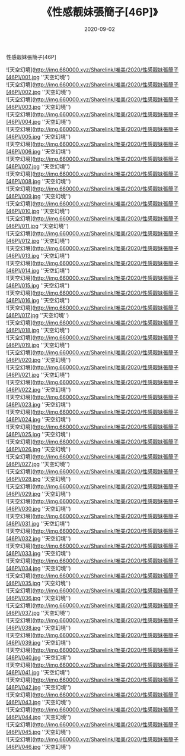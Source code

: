 ﻿---
layout: post
title:  《性感靓妹張簡子[46P]》
date:   2020-09-02
img: http://img.660000.xyz/Sharelink/唯美/2020/性感靓妹張簡子[46P]/000.jpg
categories: [美女, 清纯, 唯美]
---

性感靓妹張簡子[46P]



![天空幻境](http://img.660000.xyz/Sharelink/唯美/2020/性感靓妹張簡子[46P]/001.jpg ''天空幻境'') <br>
![天空幻境](http://img.660000.xyz/Sharelink/唯美/2020/性感靓妹張簡子[46P]/002.jpg ''天空幻境'') <br>
![天空幻境](http://img.660000.xyz/Sharelink/唯美/2020/性感靓妹張簡子[46P]/003.jpg ''天空幻境'') <br>
![天空幻境](http://img.660000.xyz/Sharelink/唯美/2020/性感靓妹張簡子[46P]/004.jpg ''天空幻境'') <br>
![天空幻境](http://img.660000.xyz/Sharelink/唯美/2020/性感靓妹張簡子[46P]/005.jpg ''天空幻境'') <br>
![天空幻境](http://img.660000.xyz/Sharelink/唯美/2020/性感靓妹張簡子[46P]/006.jpg ''天空幻境'') <br>
![天空幻境](http://img.660000.xyz/Sharelink/唯美/2020/性感靓妹張簡子[46P]/007.jpg ''天空幻境'') <br>
![天空幻境](http://img.660000.xyz/Sharelink/唯美/2020/性感靓妹張簡子[46P]/008.jpg ''天空幻境'') <br>
![天空幻境](http://img.660000.xyz/Sharelink/唯美/2020/性感靓妹張簡子[46P]/009.jpg ''天空幻境'') <br>
![天空幻境](http://img.660000.xyz/Sharelink/唯美/2020/性感靓妹張簡子[46P]/010.jpg ''天空幻境'') <br>
![天空幻境](http://img.660000.xyz/Sharelink/唯美/2020/性感靓妹張簡子[46P]/011.jpg ''天空幻境'') <br>
![天空幻境](http://img.660000.xyz/Sharelink/唯美/2020/性感靓妹張簡子[46P]/012.jpg ''天空幻境'') <br>
![天空幻境](http://img.660000.xyz/Sharelink/唯美/2020/性感靓妹張簡子[46P]/013.jpg ''天空幻境'') <br>
![天空幻境](http://img.660000.xyz/Sharelink/唯美/2020/性感靓妹張簡子[46P]/014.jpg ''天空幻境'') <br>
![天空幻境](http://img.660000.xyz/Sharelink/唯美/2020/性感靓妹張簡子[46P]/015.jpg ''天空幻境'') <br>
![天空幻境](http://img.660000.xyz/Sharelink/唯美/2020/性感靓妹張簡子[46P]/016.jpg ''天空幻境'') <br>
![天空幻境](http://img.660000.xyz/Sharelink/唯美/2020/性感靓妹張簡子[46P]/017.jpg ''天空幻境'') <br>
![天空幻境](http://img.660000.xyz/Sharelink/唯美/2020/性感靓妹張簡子[46P]/018.jpg ''天空幻境'') <br>
![天空幻境](http://img.660000.xyz/Sharelink/唯美/2020/性感靓妹張簡子[46P]/019.jpg ''天空幻境'') <br>
![天空幻境](http://img.660000.xyz/Sharelink/唯美/2020/性感靓妹張簡子[46P]/020.jpg ''天空幻境'') <br>
![天空幻境](http://img.660000.xyz/Sharelink/唯美/2020/性感靓妹張簡子[46P]/021.jpg ''天空幻境'') <br>
![天空幻境](http://img.660000.xyz/Sharelink/唯美/2020/性感靓妹張簡子[46P]/022.jpg ''天空幻境'') <br>
![天空幻境](http://img.660000.xyz/Sharelink/唯美/2020/性感靓妹張簡子[46P]/023.jpg ''天空幻境'') <br>
![天空幻境](http://img.660000.xyz/Sharelink/唯美/2020/性感靓妹張簡子[46P]/024.jpg ''天空幻境'') <br>
![天空幻境](http://img.660000.xyz/Sharelink/唯美/2020/性感靓妹張簡子[46P]/025.jpg ''天空幻境'') <br>
![天空幻境](http://img.660000.xyz/Sharelink/唯美/2020/性感靓妹張簡子[46P]/026.jpg ''天空幻境'') <br>
![天空幻境](http://img.660000.xyz/Sharelink/唯美/2020/性感靓妹張簡子[46P]/027.jpg ''天空幻境'') <br>
![天空幻境](http://img.660000.xyz/Sharelink/唯美/2020/性感靓妹張簡子[46P]/028.jpg ''天空幻境'') <br>
![天空幻境](http://img.660000.xyz/Sharelink/唯美/2020/性感靓妹張簡子[46P]/029.jpg ''天空幻境'') <br>
![天空幻境](http://img.660000.xyz/Sharelink/唯美/2020/性感靓妹張簡子[46P]/030.jpg ''天空幻境'') <br>
![天空幻境](http://img.660000.xyz/Sharelink/唯美/2020/性感靓妹張簡子[46P]/031.jpg ''天空幻境'') <br>
![天空幻境](http://img.660000.xyz/Sharelink/唯美/2020/性感靓妹張簡子[46P]/032.jpg ''天空幻境'') <br>
![天空幻境](http://img.660000.xyz/Sharelink/唯美/2020/性感靓妹張簡子[46P]/033.jpg ''天空幻境'') <br>
![天空幻境](http://img.660000.xyz/Sharelink/唯美/2020/性感靓妹張簡子[46P]/034.jpg ''天空幻境'') <br>
![天空幻境](http://img.660000.xyz/Sharelink/唯美/2020/性感靓妹張簡子[46P]/035.jpg ''天空幻境'') <br>
![天空幻境](http://img.660000.xyz/Sharelink/唯美/2020/性感靓妹張簡子[46P]/036.jpg ''天空幻境'') <br>
![天空幻境](http://img.660000.xyz/Sharelink/唯美/2020/性感靓妹張簡子[46P]/037.jpg ''天空幻境'') <br>
![天空幻境](http://img.660000.xyz/Sharelink/唯美/2020/性感靓妹張簡子[46P]/038.jpg ''天空幻境'') <br>
![天空幻境](http://img.660000.xyz/Sharelink/唯美/2020/性感靓妹張簡子[46P]/039.jpg ''天空幻境'') <br>
![天空幻境](http://img.660000.xyz/Sharelink/唯美/2020/性感靓妹張簡子[46P]/040.jpg ''天空幻境'') <br>
![天空幻境](http://img.660000.xyz/Sharelink/唯美/2020/性感靓妹張簡子[46P]/041.jpg ''天空幻境'') <br>
![天空幻境](http://img.660000.xyz/Sharelink/唯美/2020/性感靓妹張簡子[46P]/042.jpg ''天空幻境'') <br>
![天空幻境](http://img.660000.xyz/Sharelink/唯美/2020/性感靓妹張簡子[46P]/043.jpg ''天空幻境'') <br>
![天空幻境](http://img.660000.xyz/Sharelink/唯美/2020/性感靓妹張簡子[46P]/044.jpg ''天空幻境'') <br>
![天空幻境](http://img.660000.xyz/Sharelink/唯美/2020/性感靓妹張簡子[46P]/045.jpg ''天空幻境'') <br>
![天空幻境](http://img.660000.xyz/Sharelink/唯美/2020/性感靓妹張簡子[46P]/046.jpg ''天空幻境'') <br>